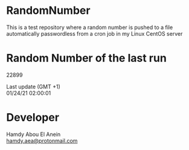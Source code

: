 # RandomNumber    
This is a test repository where a random number is pushed to a file automatically passwordless from a cron job in my Linux CentOS server    
# Random Number of the last run   
22899
      
Last update (GMT +1)    
01/24/21 02:00:01
# Developer    
Hamdy Abou El Anein   
hamdy.aea@protonmail.com
